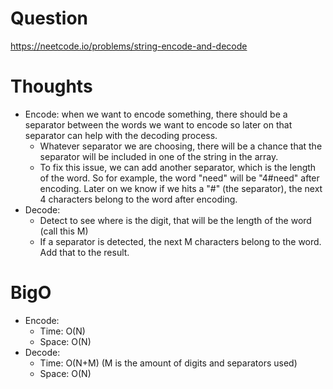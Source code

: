 # Question
https://neetcode.io/problems/string-encode-and-decode

# Thoughts
- Encode: when we want to encode something, there should be a separator between the words we want to encode so later on that separator can help with the decoding process.
    - Whatever separator we are choosing, there will be a chance that the separator will be included in one of the string in the array.
    - To fix this issue, we can add another separator, which is the length of the word. So for example, the word "need" will be "4#need" after encoding. Later on we know if we hits a "#" (the separator), the next 4 characters belong to the word after encoding.
- Decode:
    - Detect to see where is the digit, that will be the length of the word (call this M)
    - If a separator is detected, the next M characters belong to the word. Add that to the result.

# BigO
- Encode:
    - Time: O(N)
    - Space: O(N)
- Decode:
    - Time: O(N+M) (M is the amount of digits and separators used)
    - Space: O(N)